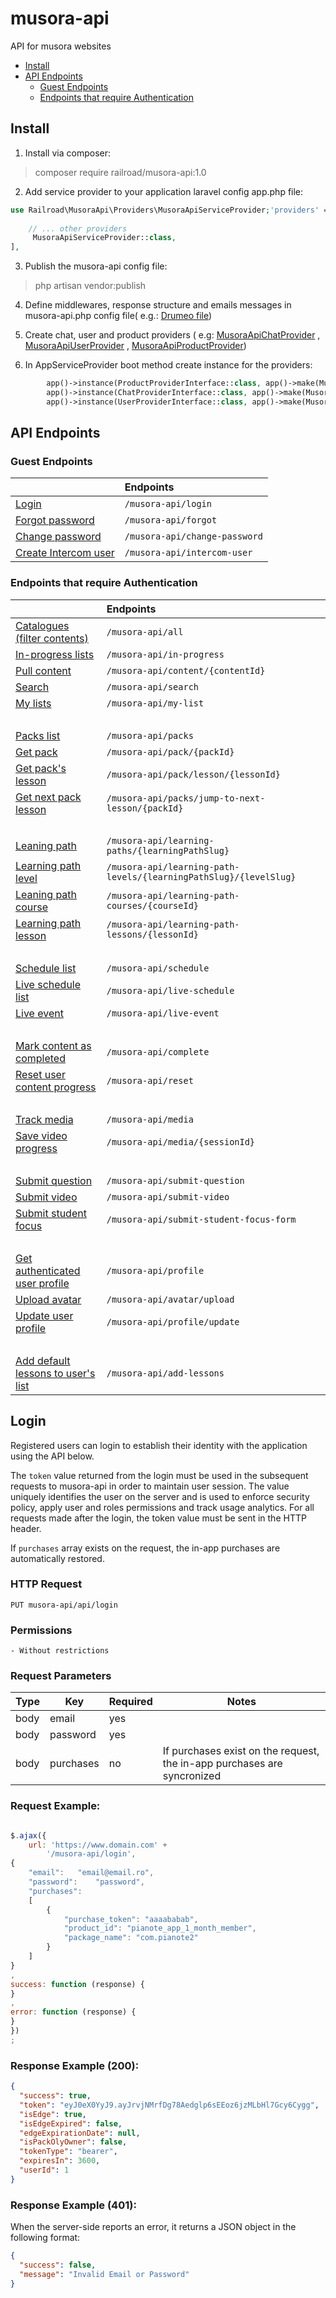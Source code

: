 # musora-api

API for musora websites

- [Install](#install)
- [API Endpoints](#api-endpoints)
    * [Guest Endpoints](#guest-endpoints)
    * [Endpoints that require Authentication](#endpoints-that-require-authentication)

<!-- ecotrust-canada.github.io/markdown-toc -->

Install
------------------------------------------------------------------------------------------------------------------------

1. Install via composer:

> composer require railroad/musora-api:1.0

2. Add service provider to your application laravel config app.php file:

```php
use Railroad\MusoraApi\Providers\MusoraApiServiceProvider;'providers' => [
    
    // ... other providers
     MusoraApiServiceProvider::class,
],
```

3. Publish the musora-api config file:

> php artisan vendor:publish

4. Define middlewares, response structure and emails messages in musora-api.php config file(
   e.g.: [Drumeo file](https://github.com/railroadmedia/drumeo/blob/musora-api/laravel/config/musora-api.php))


5. Create chat, user and product providers
   (
   e.g: [MusoraApiChatProvider](https://github.com/railroadmedia/drumeo/blob/musora-api/laravel/app/Providers/MusoraApiChatProvider.php)
   ,
   [MusoraApiUserProvider](https://github.com/railroadmedia/drumeo/blob/musora-api/laravel/app/Providers/MusoraApiUserProvider.php)
   ,
   [MusoraApiProductProvider](https://github.com/railroadmedia/drumeo/blob/musora-api/laravel/app/Providers/MusoraApiProductProvider.php))


6. In AppServiceProvider boot method create instance for the providers:

```php
        app()->instance(ProductProviderInterface::class, app()->make(MusoraApiProductProvider::class));
        app()->instance(ChatProviderInterface::class, app()->make(MusoraApiChatProvider::class));
        app()->instance(UserProviderInterface::class, app()->make(MusoraApiUserProvider::class));
```

API Endpoints
------------------------------------------------------------------------------------------------------------------------

### Guest Endpoints

|                                                          | Endpoints                                               |
|:-----------------------------------------------------------------|:----------------------------------------------------------|
| [Login](#login)                              | `/musora-api/login`                                               |
| [Forgot password](#)                  | `/musora-api/forgot`                                              |
| [Change password](#)                        | `/musora-api/change-password`                                     |
| [Create Intercom user](#)                   | `/musora-api/intercom-user`                                       |

### Endpoints that require Authentication

|                                                          | Endpoints                                               |
|:-----------------------------------------------------------------|:----------------------------------------------------------|
| [Catalogues (filter contents)](#)        | `/musora-api/all`                                               |
| [In-progress lists](#)                  | `/musora-api/in-progress`                                              |
| [Pull content](#)                        | `/musora-api/content/{contentId}`                                     |
| [Search](#)                        | `/musora-api/search`                                     |
| [My lists](#)                        | `/musora-api/my-list`                                     |
|             &nbsp;      |                                   |
| [Packs list](#)        | `/musora-api/packs`                                               |
| [Get pack](#)                   | `/musora-api/pack/{packId}`                                       |
| [Get pack's lesson](#)        | `/musora-api/pack/lesson/{lessonId}`                                               |
| [Get next pack lesson](#)                  | `/musora-api/packs/jump-to-next-lesson/{packId}`                                              |
| &nbsp;            |                                              |
| [Leaning path](#)                        | `/musora-api/learning-paths/{learningPathSlug}`                                     |
| [Learning path level](#)                   | `/musora-api/learning-path-levels/{learningPathSlug}/{levelSlug}`                                       |
| [Leaning path course](#)                        | `/musora-api/learning-path-courses/{courseId}`                                     |
| [Learning path lesson](#)                   | `/musora-api/learning-path-lessons/{lessonId}`                                       |
|         &nbsp;         | &nbsp;                                     |
| [Schedule list](#)                        | `/musora-api/schedule`                                     |
| [Live schedule list](#)                   | `/musora-api/live-schedule`                                       |
| [Live event](#)                   | `/musora-api/live-event`                                       |
| &nbsp;                      | &nbsp;                                     |
| [Mark content as completed](#)                   | `/musora-api/complete`                                       |
| [Reset user content progress](#)                        | `/musora-api/reset`                                     |
| &nbsp;                      | &nbsp;                                     |
| [Track media](#)                   | `/musora-api/media`                                       |
| [Save video progress](#)                   | `/musora-api/media/{sessionId}`                                       |
| &nbsp;                      | &nbsp;                                     |
| [Submit question](#)                        | `/musora-api/submit-question`                                     |
| [Submit video](#)                   | `/musora-api/submit-video`                                       |
| [Submit student focus](#)                   | `/musora-api/submit-student-focus-form`                                       |
| &nbsp;                      | &nbsp;                                     |
| [Get authenticated user profile](#)                        | `/musora-api/profile`                                     |
| [Upload avatar](#)                   | `/musora-api/avatar/upload`                                       |
| [Update user profile](#)                   | `/musora-api/profile/update`                                       |
| &nbsp;                      | &nbsp;
| [Add default lessons to user's list](#)                   | `/musora-api/add-lessons`                                       |

## Login
Registered users can login to establish their identity with the application using the API below.

The `token` value returned from the login must be used in the subsequent requests to musora-api in order to maintain user session. 
The value uniquely identifies the user on the server and is used to enforce security policy, apply user and roles permissions and track usage analytics. 
For all requests made after the login, the token value must be sent in the HTTP header.

If `purchases` array exists on the request, the in-app purchases are automatically restored.

### HTTP Request

`PUT musora-api/api/login`

### Permissions

    - Without restrictions

### Request Parameters

|Type|Key|Required|Notes|
|----|---|--------|-----|
|body|email|  yes  ||
|body|password|  yes  ||
|body|purchases|  no  |If purchases exist on the request, the in-app purchases are syncronized|

### Request Example:

```js

$.ajax({
    url: 'https://www.domain.com' +
        '/musora-api/login',
{
    "email":   "email@email.ro",
    "password":    "password", 
    "purchases":
    [
        {
            "purchase_token": "aaaababab",
            "product_id": "pianote_app_1_month_member",
            "package_name": "com.pianote2"
        }
    ]
}
,
success: function (response) {
}
,
error: function (response) {
}
})
;
```

### Response Example (200):

```json
{
  "success": true,
  "token": "eyJ0eX0YyJ9.ayJrvjNMrfDg78Aedglp6sEEoz6jzMLbHl7Gcy6Cygg",
  "isEdge": true,
  "isEdgeExpired": false,
  "edgeExpirationDate": null,
  "isPackOlyOwner": false,
  "tokenType": "bearer",
  "expiresIn": 3600,
  "userId": 1
}
```

### Response Example (401):
When the server-side reports an error, it returns a JSON object in the following format:
```json
{
  "success": false,
  "message": "Invalid Email or Password"
}
```